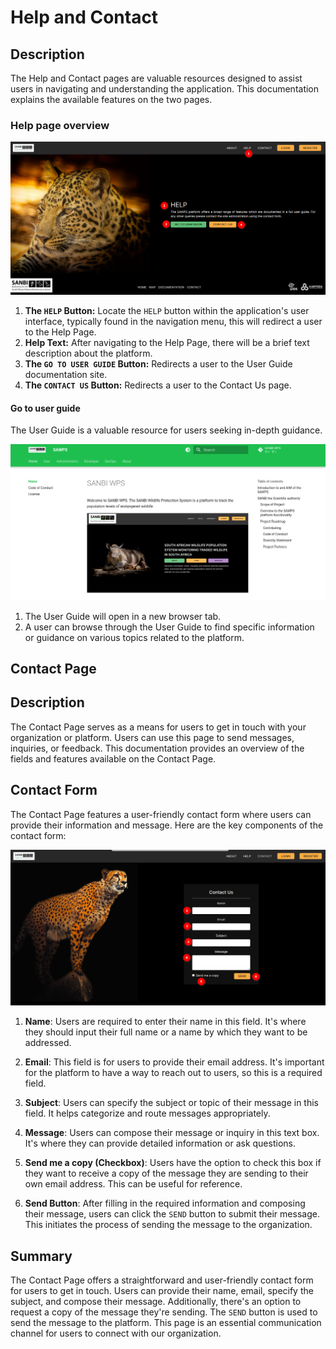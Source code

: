 # Help and Contact
<!-- To Be Populated -->

## Description

The Help and Contact pages are valuable resources designed to assist users in navigating and understanding the application. This documentation explains the available features on the two pages.

### Help page overview

![Help page](./img/help-contact-1.png)

1. **The `HELP` Button:** Locate the `HELP` button within the application's user interface, typically found in the navigation menu, this will redirect a user to the Help Page.
2. **Help Text:** After navigating to the Help Page, there will be a brief text description about the platform.
3. **The `GO TO USER GUIDE` Button:** Redirects a user to the User Guide documentation site.
4. **The `CONTACT US` Button:** Redirects a user to the Contact Us page.

#### Go to user guide

The User Guide is a valuable resource for users seeking in-depth guidance.

![Go to user guide](./img/help-contact-2.png)

1. The User Guide will open in a new browser tab.
2. A user can browse through the User Guide to find specific information or guidance on various topics related to the platform.

## Contact Page

## Description

The Contact Page serves as a means for users to get in touch with your organization or platform. Users can use this page to send messages, inquiries, or feedback. This documentation provides an overview of the fields and features available on the Contact Page.

## Contact Form

The Contact Page features a user-friendly contact form where users can provide their information and message. Here are the key components of the contact form:

![Contact us](./img/help-contact-3.png)

1. **Name**: Users are required to enter their name in this field. It's where they should input their full name or a name by which they want to be addressed.

2. **Email**: This field is for users to provide their email address. It's important for the platform to have a way to reach out to users, so this is a required field.

3. **Subject**: Users can specify the subject or topic of their message in this field. It helps categorize and route messages appropriately.

4. **Message**: Users can compose their message or inquiry in this text box. It's where they can provide detailed information or ask questions.

5. **Send me a copy (Checkbox)**: Users have the option to check this box if they want to receive a copy of the message they are sending to their own email address. This can be useful for reference.

6. **Send Button**: After filling in the required information and composing their message, users can click the `SEND` button to submit their message. This initiates the process of sending the message to the organization.

## Summary

The Contact Page offers a straightforward and user-friendly contact form for users to get in touch. Users can provide their name, email, specify the subject, and compose their message. Additionally, there's an option to request a copy of the message they're sending. The `SEND` button is used to send the message to the platform. This page is an essential communication channel for users to connect with our organization.

